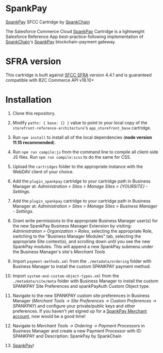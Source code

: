 # SpankPay

[SpankPay](https://spankpay.com) SFCC Cartridge by [SpankChain](https://www.spankchain.com)

The Salesforce Commerce Cloud [SpankPay](https://spankpay.com) Cartridge is a lightweight Salesforce Reference App best-practice-following implementation of [SpankChain](https://www.spankchain.com)'s [SpankPay](https://spankpay.com) blockchain-payment gateway.

# SFRA version

This cartridge is built against [SFCC SFRA](https://github.com/SalesforceCommerceCloud/storefront-reference-architecture) version 4.4.1 and is guaranteed compatible with B2C Commerce API v18.10+

# Installation

1. Clone this repository.

2. Modify `paths: { base: {} }` value to point to your local copy of the `storefront-reference-architecture`'s `app_storefront_base` cartridge.

3. Run `npm install` to install all of the local dependencies (**node version 11.15 recommended**).

4. Run `npm run compile:js` from the command line to compile all client-side JS files. Run `npm run compile:scss` to do the same for CSS.

5. Upload the `cartridges` folder to the appropriate instance with the WebDAV client of your choice.

6. Add the `plugin_spankpay` cartridge to your cartridge path in Business Manager at: _Administration >  Sites >  Manage Sites > {YOURSITE} - Settings_.

7. Add the `plugin_spankpay` cartridge to your cartridge path in Business Manager at: _Administration >  Sites >  Manage Sites > Business Manager - Settings_.

8. Grant write permissions to the appropriate Business Manager user(s) for the new SpankPay Business Manager Extension by visiting: _Administration > Organization > Roles_, selecting the appropriate Role, switching to the "Business Manager Modules" tab, selecting the appropriate Site context(s), and scrolling down until you see the new SpankPay modules. This will append a new SpankPay submenu under the Business Manager's site's _Merchant Tools_

9. Import `payment-methods.xml` from the `./metadata/ordering` folder with Business Manager to install the custom SPANKPAY payment method.

10. Import `system-and-custom-object-types.xml` from the `./metadata/site/meta` folder with Business Manager to install the custom SPANKPAY Site Preferences and spankPayAuth Custom Object type.

11. Navigate to the new SPANKPAY custom site preferences in Business Manager (_Merchant Tools -> Site Preferences -> Custom Preferences -> SPANKPAY_) and configure your private/public keys and other preferences. If you haven't yet signed up for a [SpankPay Merchant account](https://spankpay.com), now would be a good time!

12. Navigate to _Merchant Tools -> Ordering -> Payment Processors_ in Business Manager and create a new Payment Processor with ID: SPANKPAY and Description: SpankPay by SpankChain

13. [SpankPay](https://spankpay.com)!
